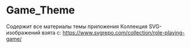 # Game_Theme
Содержит все материалы темы приложения
Коллекция SVG-изображений взята с: https://www.svgrepo.com/collection/role-playing-game/
